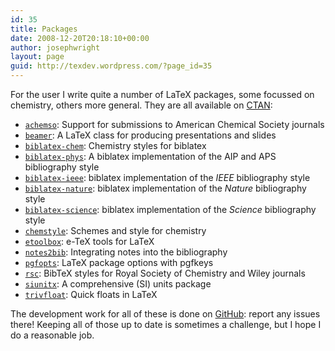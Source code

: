 ```yaml
---
id: 35
title: Packages
date: 2008-12-20T20:18:10+00:00
author: josephwright
layout: page
guid: http://texdev.wordpress.com/?page_id=35
---
```

For the user I write quite a number of LaTeX packages, some focussed on chemistry, others more general. They are all available on [CTAN](https://www.ctan.org):

- [`achemso`](https://ctan.org/pkg/achemso): Support for submissions to American Chemical Society journals
- [`beamer`](https://ctan.org/pkg/beamer): A LaTeX class for producing presentations and slides
- [`biblatex-chem`](https://ctan.org/pkg/biblatex-chem): Chemistry styles for biblatex
- [`biblatex-phys`](https://ctan.org/pkg/biblatex-phys): A biblatex implementation of the AIP and APS bibliography style
- [`biblatex-ieee`](https://ctan.org/pkg/biblatex-ieee): biblatex implementation of the _IEEE_ bibliography style
- [`biblatex-nature`](https://ctan.org/pkg/biblatex-nature): biblatex implementation of the _Nature_ bibliography style
- [`biblatex-science`](https://ctan.org/pkg/biblatex-science): biblatex implementation of the _Science_ bibliography style
- [`chemstyle`](https://ctan.org/pkg/chemstyle): Schemes and style for chemistry
- [`etoolbox`](https://ctan.org/pkg/etoolbox): e-TeX tools for LaTeX
- [`notes2bib`](https://ctan.org/pkg/notes2bib): Integrating notes into the bibliography
- [`pgfopts`](https://ctan.org/pkg/pgfopts): LaTeX package options with pgfkeys
- [`rsc`](https://ctan.org/pkg/rsc): BibTeX styles for Royal Society of Chemistry and Wiley journals
- [`siunitx`](https://ctan.org/pkg/siunitx): A comprehensive (SI) units package
- [`trivfloat`](https://ctan.org/pkg/trivfloat): Quick floats in LaTeX

The development work for all of these is done on [GitHub](http://github.com/josephwright): report any issues there! Keeping all of those up to date is sometimes a challenge, but I hope I do a reasonable job.

